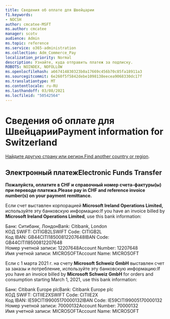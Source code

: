```yaml
---
title: Сведения об оплате для Швейцарии
f1.keywords:
- NOCSH
author: cmcatee-MSFT
ms.author: cmcatee
manager: scotv
audience: Admin
ms.topic: reference
ms.service: o365-administration
ms.collection: Adm_Commerce_Pay
localization_priority: Normal
description: Узнайте, куда отправить платеж за подписку.
ROBOTS: NOINDEX, NOFOLLOW
ms.openlocfilehash: a667414830323b0a17669c456b70c85fa18911a3
ms.sourcegitcommit: 6e260f5f5842debe1098138eecea9068330dc17f
ms.translationtype: MT
ms.contentlocale: ru-RU
ms.lasthandoff: 03/08/2021
ms.locfileid: "50542564"
---
```

# <a name="payment-information-for-switzerland"></a><span data-ttu-id="1a14f-103">Сведения об оплате для Швейцарии</span><span class="sxs-lookup"><span data-stu-id="1a14f-103">Payment information for Switzerland</span></span>

<span data-ttu-id="1a14f-104">[Найдите другую страну или регион.](../billing-and-payments/pay-for-your-subscription.md)</span><span class="sxs-lookup"><span data-stu-id="1a14f-104">[Find another country or region](../billing-and-payments/pay-for-your-subscription.md).</span></span>

## <a name="electronic-funds-transfer"></a><span data-ttu-id="1a14f-105">Электронный платеж</span><span class="sxs-lookup"><span data-stu-id="1a14f-105">Electronic Funds Transfer</span></span>

<span data-ttu-id="1a14f-106">**Пожалуйста, оплатите в CHF и справочный номер счета-фактуры(ы) при переводе платежа.**</span><span class="sxs-lookup"><span data-stu-id="1a14f-106">**Please pay in CHF and reference invoice number(s) on your payment remittance.**</span></span>

<span data-ttu-id="1a14f-107">Если счет выставлен корпорацией **Microsoft Ireland Operations Limited,** используйте эту банковскую информацию:</span><span class="sxs-lookup"><span data-stu-id="1a14f-107">If you have an invoice billed by **Microsoft Ireland Operations Limited**, use this bank information:</span></span>

<span data-ttu-id="1a14f-108">Банк: Ситибанк, Лондон</span><span class="sxs-lookup"><span data-stu-id="1a14f-108">Bank: Citibank, London</span></span>\
<span data-ttu-id="1a14f-109">КОД SWIFT: CITIGB2L</span><span class="sxs-lookup"><span data-stu-id="1a14f-109">SWIFT Code: CITIGB2L</span></span>\
<span data-ttu-id="1a14f-110">Код IBAN: GB44CITI18500812207648</span><span class="sxs-lookup"><span data-stu-id="1a14f-110">IBAN Code: GB44CITI18500812207648</span></span>\
<span data-ttu-id="1a14f-111">Номер учетной записи: 12207648</span><span class="sxs-lookup"><span data-stu-id="1a14f-111">Account Number: 12207648</span></span>\
<span data-ttu-id="1a14f-112">Имя учетной записи: MICROSOFT</span><span class="sxs-lookup"><span data-stu-id="1a14f-112">Account Name: MICROSOFT</span></span>

<span data-ttu-id="1a14f-113">Если с 1 марта 2021 г. на счету **Microsoft Schweiz GmbH** выставлен счет за заказы и потребление, используйте эту банковскую информацию:</span><span class="sxs-lookup"><span data-stu-id="1a14f-113">If you have an invoice billed by **Microsoft Schweiz GmbH** for orders and consumption starting March 1, 2021, use this bank information:</span></span>

<span data-ttu-id="1a14f-114">Банк: Citibank Europe plc</span><span class="sxs-lookup"><span data-stu-id="1a14f-114">Bank: Citibank Europe plc</span></span>\
<span data-ttu-id="1a14f-115">КОД SWIFT: CITIIE2X</span><span class="sxs-lookup"><span data-stu-id="1a14f-115">SWIFT Code: CITIIE2X</span></span>\
<span data-ttu-id="1a14f-116">Код IBAN: IE59CITI99005170000132</span><span class="sxs-lookup"><span data-stu-id="1a14f-116">IBAN Code: IE59CITI99005170000132</span></span>\
<span data-ttu-id="1a14f-117">Номер учетной записи: 70000132</span><span class="sxs-lookup"><span data-stu-id="1a14f-117">Account Number: 70000132</span></span>\
<span data-ttu-id="1a14f-118">Имя учетной записи: MICROSOFT</span><span class="sxs-lookup"><span data-stu-id="1a14f-118">Account Name: MICROSOFT</span></span>